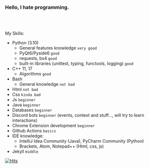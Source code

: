 ### Hello, I hate programming.

<br/><br/><br/>
My Skills:
  - Python (3.10)
    - General features knowledge `very good`
    - PyQt6/Pyside6 `good`
    - requests, bs4 `good`
    - built-in libraries (unittest, typing, functools, logging) `good`
  - C++ 11, 17
    - Algorithms `good`
  - Bash
    - General knowledge `not bad`
  - Html `not bad`
  - Css `kinda bad`
  - Js `beginner`
  - Java `beginner`
  - Databases `beginner`
  - Discord bots `beginner` (events, context and stuff..., will try to learn interactions)
  - Chrome Extension development `beginner`
  - Github Actions `basics`
  - IDE knowledge:
    - IntelliJ Idea Community (Java), PyCharm Community (Python)
    - Brackets, Atom, Notepad++ (Html, css, js)
  - Jekyll `middle`

[![Hits](https://hits.seeyoufarm.com/api/count/incr/badge.svg?url=https%3A%2F%2Fgithub.com%2FZyMa-1&count_bg=%2379C83D&title_bg=%23555555&icon=&icon_color=%23E7E7E7&title=visitors&edge_flat=false)](https://hits.seeyoufarm.com)
